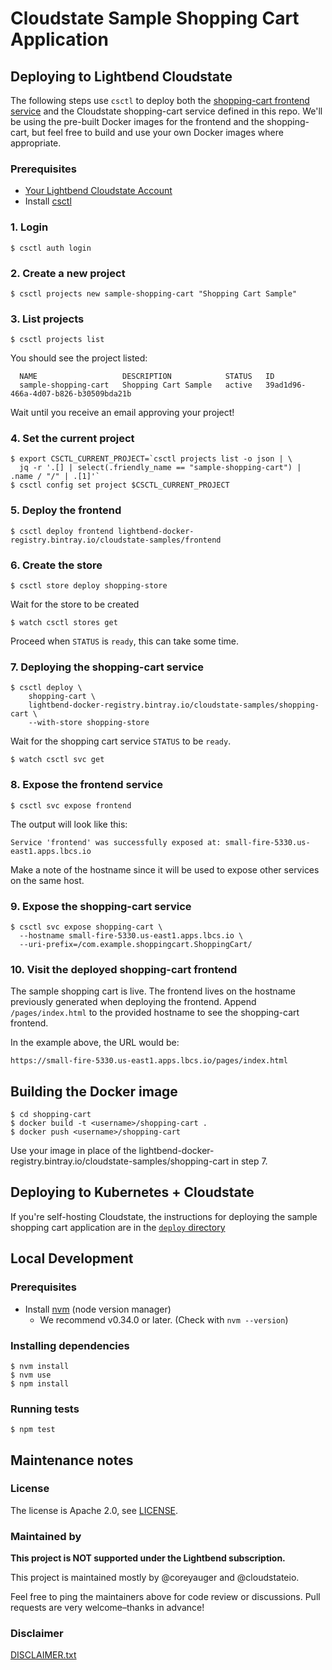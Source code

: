 
# Cloudstate Sample Shopping Cart Application

## Deploying to Lightbend Cloudstate

The following steps use `csctl` to deploy both the [shopping-cart frontend
service](https://github.com/cloudstateio/samples-ui-shoppingcart) and the
Cloudstate shopping-cart service defined in this repo. We'll be using the
pre-built Docker images for the frontend and the shopping-cart, but feel free to
build and use your own Docker images where appropriate.

### Prerequisites

* [Your Lightbend Cloudstate Account](https://docs.lbcs.io/gettingstarted/account.html)
* Install [csctl](https://docs.lbcs.io/getting-started/set-up-development-env.html)

### 1. Login

```shell
$ csctl auth login
```

### 2. Create a new project

```shell
$ csctl projects new sample-shopping-cart "Shopping Cart Sample"
```

### 3. List projects

```shell
$ csctl projects list
```

You should see the project listed:

```shell
  NAME                   DESCRIPTION            STATUS   ID
  sample-shopping-cart   Shopping Cart Sample   active   39ad1d96-466a-4d07-b826-b30509bda21b
```

Wait until you receive an email approving your project!

### 4. Set the current project

```shell
$ export CSCTL_CURRENT_PROJECT=`csctl projects list -o json | \
  jq -r '.[] | select(.friendly_name == "sample-shopping-cart") | .name / "/" | .[1]'`
$ csctl config set project $CSCTL_CURRENT_PROJECT
```

### 5. Deploy the frontend

```shell
$ csctl deploy frontend lightbend-docker-registry.bintray.io/cloudstate-samples/frontend
```

### 6. Create the store

```shell
$ csctl store deploy shopping-store
```

Wait for the store to be created

```shell
$ watch csctl stores get
```

Proceed when `STATUS` is `ready`, this can take some time.

### 7. Deploying the shopping-cart service

```shell
$ csctl deploy \
    shopping-cart \
    lightbend-docker-registry.bintray.io/cloudstate-samples/shopping-cart \
    --with-store shopping-store
```

Wait for the shopping cart service `STATUS` to be `ready`.

```shell
$ watch csctl svc get

```

### 8. Expose the frontend service

```shell
$ csctl svc expose frontend
```

The output will look like this:

```shell
Service 'frontend' was successfully exposed at: small-fire-5330.us-east1.apps.lbcs.io
```

Make a note of the hostname since it will be used to expose other services on the same host.

### 9. Expose the shopping-cart service

```shell
$ csctl svc expose shopping-cart \
  --hostname small-fire-5330.us-east1.apps.lbcs.io \
  --uri-prefix=/com.example.shoppingcart.ShoppingCart/
```

### 10. Visit the deployed shopping-cart frontend

The sample shopping cart is live. The frontend lives on the hostname previously
generated when deploying the frontend. Append `/pages/index.html` to the
provided hostname to see the shopping-cart frontend.

In the example above, the URL would be:
```
https://small-fire-5330.us-east1.apps.lbcs.io/pages/index.html
```

## Building the Docker image

```shell
$ cd shopping-cart
$ docker build -t <username>/shopping-cart .
$ docker push <username>/shopping-cart
```

Use your image in place of the
lightbend-docker-registry.bintray.io/cloudstate-samples/shopping-cart
in step 7.

## Deploying to Kubernetes + Cloudstate

If you're self-hosting Cloudstate, the instructions for deploying the sample
shopping cart application are in the
[`deploy` directory](./deploy/README.md)

## Local Development

### Prerequisites

* Install [nvm](https://github.com/nvm-sh/nvm#install--update-script) (node version manager)
  * We recommend v0.34.0 or later.  (Check with `nvm --version`)

### Installing dependencies

```shell
$ nvm install
$ nvm use
$ npm install
```

### Running tests

```shell
$ npm test
```

## Maintenance notes

### License

The license is Apache 2.0, see [LICENSE](LICENSE).

### Maintained by

__This project is NOT supported under the Lightbend subscription.__

This project is maintained mostly by @coreyauger and @cloudstateio.

Feel free to ping the maintainers above for code review or discussions. Pull requests are very welcome–thanks in advance!

### Disclaimer

[DISCLAIMER.txt](DISCLAIMER.txt)
